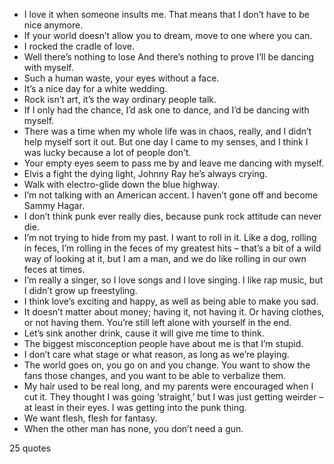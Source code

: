  - I love it when someone insults me. That means that I don’t have to be nice anymore.
 - If your world doesn’t allow you to dream, move to one where you can.
 - I rocked the cradle of love.
 - Well there’s nothing to lose And there’s nothing to prove I’ll be dancing with myself.
 - Such a human waste, your eyes without a face.
 - It’s a nice day for a white wedding.
 - Rock isn’t art, it’s the way ordinary people talk.
 - If I only had the chance, I’d ask one to dance, and I’d be dancing with myself.
 - There was a time when my whole life was in chaos, really, and I didn’t help myself sort it out. But one day I came to my senses, and I think I was lucky because a lot of people don’t.
 - Your empty eyes seem to pass me by and leave me dancing with myself.
 - Elvis a fight the dying light, Johnny Ray he’s always crying.
 - Walk with electro-glide down the blue highway.
 - I’m not talking with an American accent. I haven’t gone off and become Sammy Hagar.
 - I don’t think punk ever really dies, because punk rock attitude can never die.
 - I’m not trying to hide from my past. I want to roll in it. Like a dog, rolling in feces, I’m rolling in the feces of my greatest hits – that’s a bit of a wild way of looking at it, but I am a man, and we do like rolling in our own feces at times.
 - I’m really a singer, so I love songs and I love singing. I like rap music, but I didn’t grow up freestyling.
 - I think love’s exciting and happy, as well as being able to make you sad.
 - It doesn’t matter about money; having it, not having it. Or having clothes, or not having them. You’re still left alone with yourself in the end.
 - Let’s sink another drink, cause it will give me time to think.
 - The biggest misconception people have about me is that I’m stupid.
 - I don’t care what stage or what reason, as long as we’re playing.
 - The world goes on, you go on and you change. You want to show the fans those changes, and you want to be able to verbalize them.
 - My hair used to be real long, and my parents were encouraged when I cut it. They thought I was going ‘straight,’ but I was just getting weirder – at least in their eyes. I was getting into the punk thing.
 - We want flesh, flesh for fantasy.
 - When the other man has none, you don’t need a gun.

25 quotes
